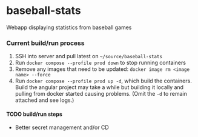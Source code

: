 # baseball-stats
Webapp displaying statistics from baseball games

### Current build/run process

1. SSH into server and pull latest on `~/source/baseball-stats`
2. Run `docker compose --profile prod down` to stop running containers
3. Remove any images that need to be updated: `docker image rm <image name> --force`
4. Run `docker compose --profile prod up -d`, which build the containers. Build the angular project may take a while but building it locally and pulling from docker started causing problems. (Omit the `-d` to remain attached and see logs.)

#### TODO build/run steps

- Better secret management and/or CD
